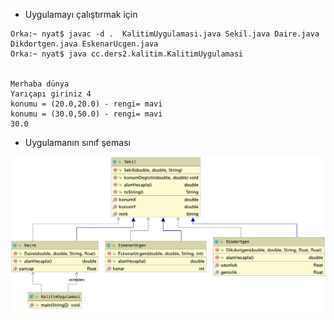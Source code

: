 * Uygulamayı çalıştırmak için

```console
Orka:~ nyat$ javac -d .  KalitimUygulamasi.java Sekil.java Daire.java Dikdortgen.java EskenarUcgen.java 
Orka:~ nyat$ java cc.ders2.kalitim.KalitimUygulamasi


Merhaba dünya
Yarıçapı giriniz 4
konumu = (20.0,20.0) - rengi= mavi
konumu = (30.0,50.0) - rengi= mavi
30.0
```

* Uygulamanın sınıf şeması

![](Sekiller/02/SinifSemasi.png)